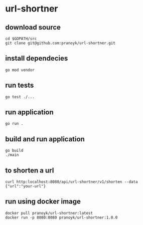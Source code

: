 # url-shortner

## download source

    cd $GOPATH/src
    git clone git@github.com:pranoyk/url-shortner.git


## install dependecies

    go mod vendor

## run tests

    go test ./...

## run application

    go run .

## build and run application

    go build
    ./main

## to shorten a url
    curl http:localhost:8080/api/url-shortner/v1/shorten --data {"url":"your-url"}

## run using docker image

    docker pull pranoyk/url-shortner:latest
    docker run -p 8080:8080 pranoyk/url-shortner:1.0.0